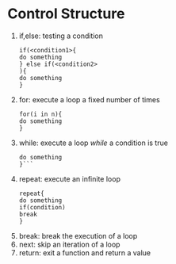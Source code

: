 Control Structure 
===
1. if,else: testing a condition		
	```
	if(<condition1>{	
	do something	
	} else if(<condition2>
	){	
	do something
	}
	```
2. for: execute a loop a fixed number of times	
	```
	for(i in n){
	do something
	}
	```
3. while: execute a loop _while_ a condition is true 	
	```while(<condition>){
	do something
	}```
4. repeat: execute an infinite loop 
	```
	repeat{
	do something
	if(condition)
	break
	}
	```
5. break: break the execution of a loop
6. next: skip an iteration of a loop
7. return: exit a function and return a value